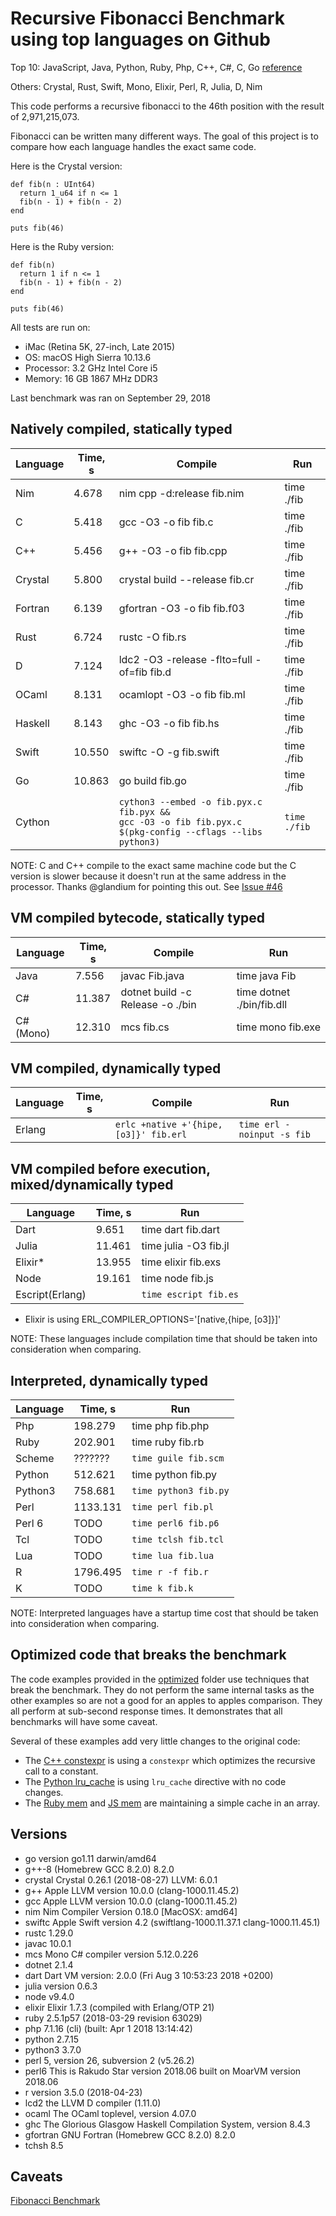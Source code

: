 # Recursive Fibonacci Benchmark using top languages on Github

Top 10: JavaScript, Java, Python, Ruby, Php, C++, C#, C, Go [reference](http://www.techworm.net/2016/09/top-10-popular-programming-languages-github.html)

Others: Crystal, Rust, Swift, Mono, Elixir, Perl, R, Julia, D, Nim

This code performs a recursive fibonacci to the 46th position with the result of 2,971,215,073.

Fibonacci can be written many different ways.  The goal of this project is to compare how each language handles the exact same code.

Here is the Crystal version:
```
def fib(n : UInt64)
  return 1_u64 if n <= 1
  fib(n - 1) + fib(n - 2)
end

puts fib(46)
```

Here is the Ruby version:
```
def fib(n)
  return 1 if n <= 1
  fib(n - 1) + fib(n - 2)
end

puts fib(46)
```

All tests are run on:
 - iMac (Retina 5K, 27-inch, Late 2015)
 - OS: macOS High Sierra 10.13.6
 - Processor: 3.2 GHz Intel Core i5
 - Memory: 16 GB 1867 MHz DDR3

Last benchmark was ran on September 29, 2018

## Natively compiled, statically typed

| Language   | Time, s   | Compile                                      | Run          |
|------------|-----------|----------------------------------------------|--------------|
| Nim        |    4.678 | nim cpp -d:release fib.nim                    | time ./fib   |
| C          |    5.418 | gcc -O3 -o fib fib.c                          | time ./fib   |
| C++        |    5.456 | g++ -O3 -o fib fib.cpp                        | time ./fib   |
| Crystal    |    5.800 | crystal build --release fib.cr                | time ./fib   |
| Fortran    |    6.139 | gfortran -O3 -o fib fib.f03                   | time ./fib   |
| Rust       |    6.724 | rustc -O fib.rs                               | time ./fib   |
| D          |    7.124 | ldc2 -O3 -release -flto=full -of=fib fib.d    | time ./fib   |
| OCaml      |    8.131 | ocamlopt -O3 -o fib fib.ml                    | time ./fib   |
| Haskell    |    8.143 | ghc -O3 -o fib fib.hs                         | time ./fib   |
| Swift      |   10.550 | swiftc -O -g fib.swift                        | time ./fib   |
| Go         |   10.863 | go build fib.go                               | time ./fib   |
| Cython     |          | `cython3 --embed -o fib.pyx.c fib.pyx &&`<br>`gcc -O3 -o fib fib.pyx.c $(pkg-config --cflags --libs python3)` | `time ./fib` |

NOTE: C and C++ compile to the exact same machine code but the C version is slower because it doesn't run at the same address in the processor.  Thanks @glandium for pointing this out. See [Issue #46](https://github.com/drujensen/fib/issues/46)

## VM compiled bytecode, statically typed

| Language  | Time, s | Compile                            | Run                         |
|-----------|---------|------------------------------------|-----------------------------|
| Java      |    7.556 | javac Fib.java                       | time java Fib               |
| C#        |   11.387 | dotnet build -c Release -o ./bin     | time dotnet ./bin/fib.dll   |
| C# (Mono) |   12.310 | mcs fib.cs                           | time mono fib.exe           |

## VM compiled, dynamically typed

| Language  | Time, s | Compile                               | Run                        |
|-----------|---------|---------------------------------------|----------------------------|
| Erlang    |         | `erlc +native +'{hipe,[o3]}' fib.erl` | `time erl -noinput -s fib` |

## VM compiled before execution, mixed/dynamically typed

| Language  | Time, s | Run                         |
|-----------|---------|-----------------------------|
| Dart      |    9.651 | time dart fib.dart         |
| Julia     |   11.461 | time julia -O3 fib.jl      |
| Elixir*   |   13.955 | time elixir fib.exs        |
| Node      |   19.161 | time node fib.js           |
| Escript(Erlang) |          | `time escript fib.es`|

* Elixir is using ERL_COMPILER_OPTIONS='[native,{hipe, [o3]}]'

NOTE: These languages include compilation time that should be taken into consideration when comparing.

## Interpreted, dynamically typed

| Language  | Time, s | Run                         |
|-----------|---------|-----------------------------|
| Php       |  198.279 | time php fib.php           |
| Ruby      |  202.901 | time ruby fib.rb           |
| Scheme    |  ??????? | `time guile fib.scm`       |
| Python    |  512.621 | time python fib.py         |
| Python3   |  758.681 | `time python3 fib.py`      |
| Perl      | 1133.131 | `time perl fib.pl`         |
| Perl 6    |     TODO | `time perl6 fib.p6`        |
| Tcl       |     TODO | `time tclsh fib.tcl`       |
| Lua       |     TODO | `time lua fib.lua`         |
| R         | 1796.495 | `time r -f fib.r`          |
| K         |     TODO | `time k fib.k`             |

NOTE: Interpreted languages have a startup time cost that should be taken into consideration when comparing.

## Optimized code that breaks the benchmark

The code examples provided in the [optimized](optimized) folder use techniques that break the benchmark. They do not perform the same internal tasks as the other examples so are not a good for an apples to apples comparison. They all perform at sub-second response times. It demonstrates that all benchmarks will have some caveat.

Several of these examples add very little changes to the original code:
 - The [C++ constexpr](optimized/fib-constexpr.cpp) is using a `constexpr` which optimizes the recursive call to a constant.
 - The [Python lru_cache](optimized/fib-cache.py) is using `lru_cache` directive with no code changes.
 - The [Ruby mem](optimized/fib-mem.rb) and [JS mem](optimized/fib-mem.js) are maintaining a simple cache in an array.


## Versions

- go version go1.11 darwin/amd64
- g++-8 (Homebrew GCC 8.2.0) 8.2.0
- crystal Crystal 0.26.1 (2018-08-27) LLVM: 6.0.1
- g++ Apple LLVM version 10.0.0 (clang-1000.11.45.2)
- gcc Apple LLVM version 10.0.0 (clang-1000.11.45.2)
- nim Nim Compiler Version 0.18.0 [MacOSX: amd64]
- swiftc Apple Swift version 4.2 (swiftlang-1000.11.37.1 clang-1000.11.45.1)
- rustc 1.29.0
- javac 10.0.1
- mcs Mono C# compiler version 5.12.0.226
- dotnet 2.1.4
- dart Dart VM version: 2.0.0 (Fri Aug 3 10:53:23 2018 +0200)
- julia version 0.6.3
- node v9.4.0
- elixir Elixir 1.7.3 (compiled with Erlang/OTP 21)
- ruby 2.5.1p57 (2018-03-29 revision 63029)
- php 7.1.16 (cli) (built: Apr  1 2018 13:14:42)
- python 2.7.15
- python3 3.7.0
- perl 5, version 26, subversion 2 (v5.26.2)
- perl6 This is Rakudo Star version 2018.06 built on MoarVM version 2018.06
- r version 3.5.0 (2018-04-23)
- lcd2 the LLVM D compiler (1.11.0)
- ocaml The OCaml toplevel, version 4.07.0
- ghc The Glorious Glasgow Haskell Compilation System, version 8.4.3
- gfortran GNU Fortran (Homebrew GCC 8.2.0) 8.2.0
- tchsh 8.5

## Caveats

[Fibonacci Benchmark](https://crystal-lang.org/2016/07/15/fibonacci-benchmark.html)
